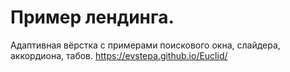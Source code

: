 # Пример лендинга. 
Адаптивная вёрстка с примерами поискового окна, слайдера, аккордиона, табов.
https://evstepa.github.io/Euclid/
